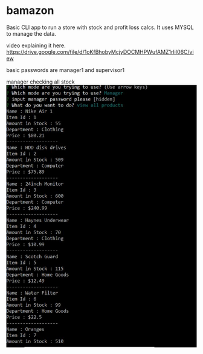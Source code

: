 # bamazon

Basic CLI app to run a store with stock and profit loss calcs. 
It uses MYSQL to manage the data. 

video explaining it here. 
https://drive.google.com/file/d/1oKfBhobyMcjyDOCMHPWufAMZ1rliI06C/view

basic passwords are manager1 and supervisor1

manager checking all stock
![alt text](https://github.com/nfgrawker/bamazon/blob/master/images/managercheckstock.JPG?raw=true)

